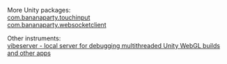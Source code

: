 More Unity packages:  
[com.bananaparty.touchinput](https://github.com/forcepusher/com.bananaparty.touchinput)  
[com.bananaparty.websocketclient](https://github.com/forcepusher/com.bananaparty.websocketclient)  
  
Other instruments:  
[vibeserver - local server for debugging multithreaded Unity WebGL builds and other apps](https://gist.github.com/forcepusher/4c4cf4a8d9e390e4f224f4f31c348672)
